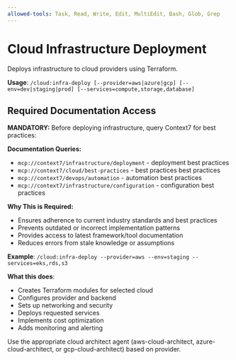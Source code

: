 ```yaml
---
allowed-tools: Task, Read, Write, Edit, MultiEdit, Bash, Glob, Grep
---
```


# Cloud Infrastructure Deployment

Deploys infrastructure to cloud providers using Terraform.

**Usage**: `/cloud:infra-deploy [--provider=aws|azure|gcp] [--env=dev|staging|prod] [--services=compute,storage,database]`

## Required Documentation Access

**MANDATORY:** Before deploying infrastructure, query Context7 for best practices:

**Documentation Queries:**
- `mcp://context7/infrastructure/deployment` - deployment best practices
- `mcp://context7/cloud/best-practices` - best practices best practices
- `mcp://context7/devops/automation` - automation best practices
- `mcp://context7/infrastructure/configuration` - configuration best practices

**Why This is Required:**
- Ensures adherence to current industry standards and best practices
- Prevents outdated or incorrect implementation patterns
- Provides access to latest framework/tool documentation
- Reduces errors from stale knowledge or assumptions


**Example**: `/cloud:infra-deploy --provider=aws --env=staging --services=eks,rds,s3`

**What this does**:
- Creates Terraform modules for selected cloud
- Configures provider and backend
- Sets up networking and security
- Deploys requested services
- Implements cost optimization
- Adds monitoring and alerting

Use the appropriate cloud architect agent (aws-cloud-architect, azure-cloud-architect, or gcp-cloud-architect) based on provider.
